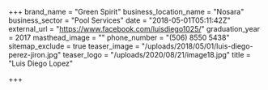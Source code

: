 +++
brand_name = "Green Spirit"
business_location_name = "Nosara"
business_sector = "Pool Services"
date = "2018-05-01T05:11:42Z"
external_url = "https://www.facebook.com/luisdiego1025/"
graduation_year = 2017
masthead_image = ""
phone_number = "(506) 8550 5438"
sitemap_exclude = true
teaser_image = "/uploads/2018/05/01/luis-diego-perez-jiron.jpg"
teaser_logo = "/uploads/2020/08/21/image18.jpg"
title = "Luis Diego Lopez"

+++
